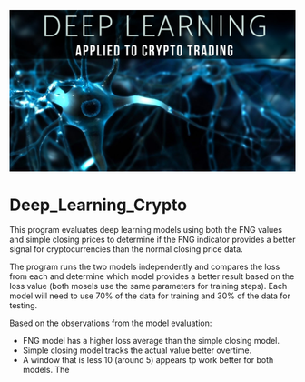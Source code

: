 ![DeepLearning_Crypto](https://github.com/Tijaw1/Deep_Learning_Crypto/blob/main/DeepL_Crypto.jpg)

# Deep_Learning_Crypto

This program evaluates deep learning models using both the FNG values and simple closing prices to determine if the FNG indicator provides a better signal for cryptocurrencies than the normal closing price data. 

The program runs the two models independently and compares the loss from each and determine which model provides a better result based on the loss value (both mosels use the same parameters for training steps). Each model will need to use 70% of the data for training and 30% of the data for testing.

Based on the observations from the model evaluation:
- FNG model has a higher loss average than the simple closing model.
- Simple closing model tracks the actual value better overtime. 
- A window that is less 10 (around 5) appears tp work better for both models. The 
